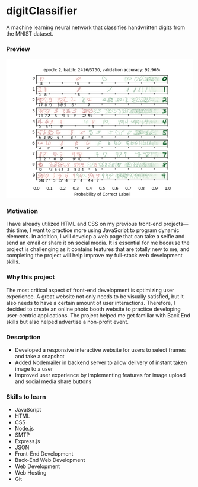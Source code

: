 # digitClassifier

A machine learning neural network that classifies handwritten digits from the MNIST dataset.
### Preview
![training accuracy at the beginning](img/1.png)

### Motivation
I have already utilized HTML and CSS on my previous front-end projects—this time, I want to practice more using JavaScript to program dynamic elements.  In addition, I will develop a web page that can take a selfie and send an email or share it on social media.  It is essential for me because the project is challenging as it contains features that are totally new to me, and completing the project will help improve my full-stack web development skills.

### Why this project
The most critical aspect of front-end development is optimizing user experience.  A great website not only needs to be visually satisfied, but it also needs to have a certain amount of user interactions.  Therefore, I decided to create an online photo booth website to practice developing user-centric applications.  The project helped me get familiar with Back End skills but also helped advertise a non-profit event.

### Description
- Developed a responsive interactive website for users to select frames and take a snapshot
- Added Nodemailer in backend server to allow delivery of instant taken image to a user
- Improved user experience by implementing features for image upload and social media share buttons

### Skills to learn
- JavaScript
- HTML
- CSS
- Node.js
- SMTP
- Express.js
- JSON
- Front-End Development
- Back-End Web Development
- Web Development
- Web Hosting
- Git
